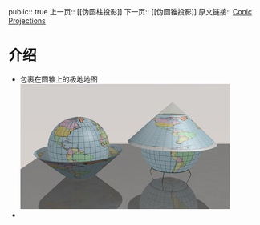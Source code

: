 public:: true
上一页:: [[伪圆柱投影]]
下一页:: [[伪圆锥投影]]
原文链接:: [Conic Projections](https://web.archive.org/web/20180630041448/http://progonos.com/furuti/MapProj/Normal/ProjCon/projCon.html)

# 介绍
- 包裹在圆锥上的极地地图 
  ![image.png](../assets/image_1624789377684_0.png)
-